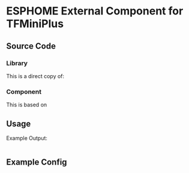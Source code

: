 # ESPHOME External Component for TFMiniPlus

## Source Code

### Library

This is a direct copy of:

### Component

This is based on

## Usage

Example Output:

```TEXT
```

## Example Config

```YAML
```
